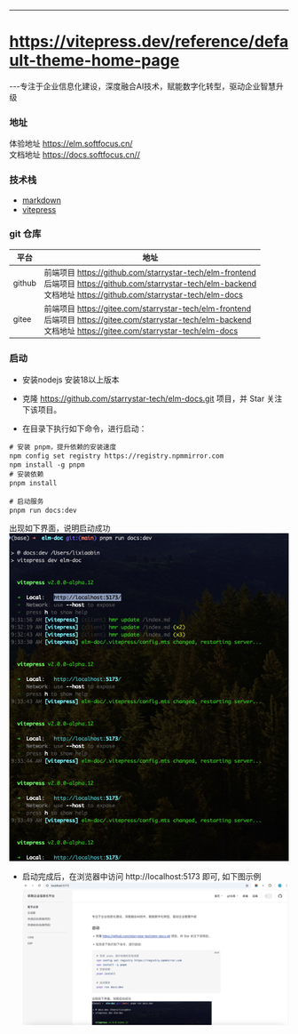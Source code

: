---
# https://vitepress.dev/reference/default-theme-home-page


---专注于企业信息化建设，深度融合AI技术，赋能数字化转型，驱动企业智慧升级
### 地址

体验地址 https://elm.softfocus.cn/ <br>
文档地址 https://docs.softfocus.cn//

### 技术栈
* [markdown](https://markdown.com.cn/)
* [vitepress](https://vitepress.dev/)


### git 仓库
| 平台 | 地址 |
| --- | --- |
| github | 前端项目 https://github.com/starrystar-tech/elm-frontend <br>后端项目 https://github.com/starrystar-tech/elm-backend <br>文档地址 https://github.com/starrystar-tech/elm-docs|
| gitee | 前端项目 https://gitee.com/starrystar-tech/elm-frontend <br>后端项目 https://gitee.com/starrystar-tech/elm-backend <br>文档地址 https://gitee.com/starrystar-tech/elm-docs|



### 启动
* 安装nodejs 安装18以上版本

* 克隆 https://github.com/starrystar-tech/elm-docs.git 项目，并 Star 关注下该项目。

* 在目录下执行如下命令，进行启动：

```shell
# 安装 pnpm，提升依赖的安装速度
npm config set registry https://registry.npmmirror.com
npm install -g pnpm
# 安装依赖
pnpm install

# 启动服务
pnpm run docs:dev
```
出现如下界面，说明启动成功
![启动成功](./images/index1.png)

* 启动完成后，在浏览器中访问 http://localhost:5173 即可, 如下图示例
![启动成功](./images/index2.png)